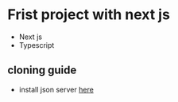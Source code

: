 # Frist project with next js

- Next js
- Typescript

## cloning guide

- install json server [here](https://www.npmjs.com/package/json-server)
